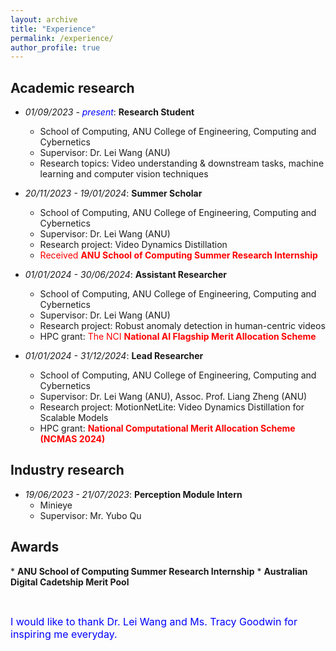 ```yaml
---
layout: archive
title: "Experience"
permalink: /experience/
author_profile: true
---
```

<!-- <font color="red"><strong>A*</strong>, accepted, to appear</font> -->
<!-- Research experience
====== -->

<h2>Academic research</h2>

* *01/09/2023 - <font color="blue">present</font>*: **Research Student** 
  * School of Computing, ANU College of Engineering, Computing and Cybernetics
  * Supervisor: Dr. Lei Wang (ANU)
  * Research topics: Video understanding & downstream tasks, machine learning and computer vision techniques

* *20/11/2023 - 19/01/2024*: **Summer Scholar** 
  * School of Computing, ANU College of Engineering, Computing and Cybernetics
  * Supervisor: Dr. Lei Wang (ANU)
  * Research project: Video Dynamics Distillation
  * <font color="red">Received <strong>ANU School of Computing Summer Research Internship</strong> </font>


* *01/01/2024 - 30/06/2024*: **Assistant Researcher**
  * School of Computing, ANU College of Engineering, Computing and Cybernetics
  * Supervisor: Dr. Lei Wang (ANU)
  * Research project: Robust anomaly detection in human-centric videos
  * HPC grant: <font color="red">The NCI <strong>National AI Flagship Merit Allocation Scheme</strong></font> 

* *01/01/2024 - 31/12/2024*: **Lead Researcher**
  * School of Computing, ANU College of Engineering, Computing and Cybernetics
  * Supervisor: Dr. Lei Wang (ANU), Assoc. Prof. Liang Zheng (ANU)
  * Research project: MotionNetLite: Video Dynamics Distillation for Scalable Models
  * HPC grant: <font color="red"><strong>National Computational Merit Allocation Scheme (NCMAS 2024)</strong></font>
  
<h2>Industry research</h2>

* *19/06/2023 - 21/07/2023*: **Perception Module Intern** 
  * Minieye
  * Supervisor: Mr. Yubo Qu 

<h2>Awards</h2>
* <strong>ANU School of Computing Summer Research Internship</strong>
* <strong>Australian Digital Cadetship Merit Pool</strong>

<p>&nbsp;</p>
<font size="3" color="blue">I would like to thank Dr. Lei Wang and Ms. Tracy Goodwin for inspiring me everyday.</font>
